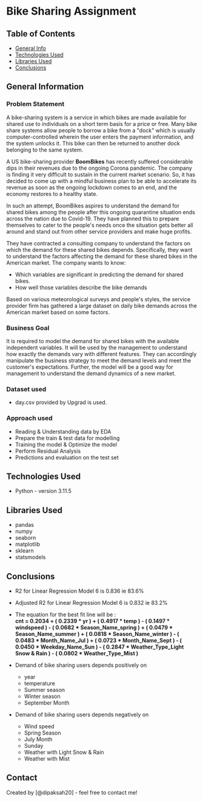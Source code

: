 # Bike Sharing Assignment

## Table of Contents
* [General Info](#general-information)
* [Technologies Used](#technologies-used)
* [Libraries Used](#libraries-used)
* [Conclusions](#conclusions)


## General Information

### Problem Statement 
A bike-sharing system is a service in which bikes are made available for shared use to individuals on a short term basis for a price or free. Many bike share systems allow people to borrow a bike from a "dock" which is usually computer-controlled wherein the user enters the payment information, and the system unlocks it. This bike can then be returned to another dock belonging to the same system.

A US bike-sharing provider **BoomBikes** has recently suffered considerable dips in their revenues due to the ongoing Corona pandemic. The company is finding it very difficult to sustain in the current market scenario. So, it has decided to come up with a mindful business plan to be able to accelerate its revenue as soon as the ongoing lockdown comes to an end, and the economy restores to a healthy state. 

In such an attempt, BoomBikes aspires to understand the demand for shared bikes among the people after this ongoing quarantine situation ends across the nation due to Covid-19. They have planned this to prepare themselves to cater to the people's needs once the situation gets better all around and stand out from other service providers and make huge profits.

They have contracted a consulting company to understand the factors on which the demand for these shared bikes depends. Specifically, they want to understand the factors affecting the demand for these shared bikes in the American market. The company wants to know:

- Which variables are significant in predicting the demand for shared bikes.
- How well those variables describe the bike demands

Based on various meteorological surveys and people's styles, the service provider firm has gathered a large dataset on daily bike demands across the American market based on some factors. 

### Business Goal 
It is required to model the demand for shared bikes with the available independent variables. It will be used by the management to understand how exactly the demands vary with different features. They can accordingly manipulate the business strategy to meet the demand levels and meet the customer's expectations. Further, the model will be a good way for management to understand the demand dynamics of a new market. 

### Dataset used
- day.csv provided by Upgrad is used.

### Approach used
- Reading & Understanding data by EDA
- Prepare the train & test data for modelling 
- Training the model & Optimize the model
- Perform Residual Analysis 
- Predictions and evaluation on the test set 

## Technologies Used

- Python - version 3.11.5

## Libraries Used

- pandas
- numpy
- seaborn
- matplotlib
- sklearn
- statsmodels

## Conclusions
- R2 for Linear Regression Model 6 is 0.836 ie 83.6%
- Adjusted R2 for Linear Regression Model 6 is  0.832 ie 83.2% 
- The equation for the best fit line will be :                                                                                                                     
     **cnt = 0.2034 + ( 0.2339 * yr ) + ( 0.4917 * temp ) - ( 0.1497 * windspeed ) - ( 0.0682 * Season_Name_spring ) + ( 0.0479 * Season_Name_summer ) + ( 0.0818 * Season_Name_winter ) - ( 0.0483 * Month_Name_Jul ) + ( 0.0723 * Month_Name_Sept ) - ( 0.0450 * Weekday_Name_Sun ) - ( 0.2847 * Weather_Type_Light Snow & Rain ) - ( 0.0802 * Weather_Type_Mist )**

- Demand of bike sharing users depends positively on 
  - year 
  - temperature 
  - Summer season 
  - Winter season
  - September Month 
  

- Demand of bike sharing users depends negatively on 
  - Wind speed 
  - Spring Season
  - July Month
  - Sunday
  - Weather with Light Snow & Rain  
  - Weather with Mist                       
   

## Contact
Created by [@dipaksah20] - feel free to contact me!

